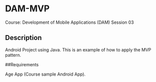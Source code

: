 # DAM-MVP

Course: Development of Mobile Applications (DAM)
Session 03

## Description

Android Project using Java. This is an example of how to apply the MVP pattern.

##Requirements

Age App (Course sample Android App).
